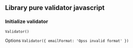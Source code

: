 ## Library pure validator javascript

### Initialize validator
`Validator()`

Options
`Validator({
  emailFormat: 'Opss invalid format'
})`
